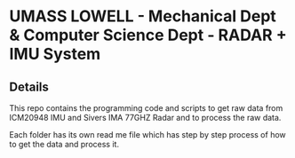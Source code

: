 # UMASS LOWELL - Mechanical Dept & Computer Science Dept - RADAR + IMU System 

## Details

This repo contains the programming code and scripts to get raw data from ICM20948 IMU and Sivers IMA 77GHZ Radar and to process the raw data. 

Each folder has its own read me file which has step by step process of how to get the data and process it.
